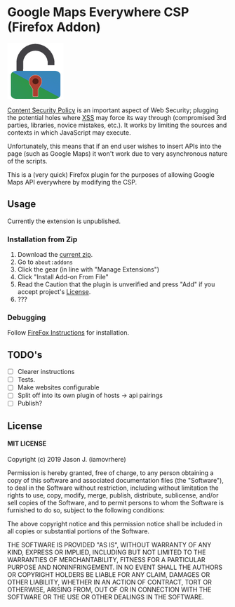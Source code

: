 Google Maps Everywhere CSP (Firefox Addon)
======

![Google Maps Everywhere CSP Plugin Icon](./src/icons/icon-raw.png)

[Content Security Policy](https://developer.mozilla.org/en-US/docs/Web/HTTP/CSP) is an important aspect of Web Security; plugging the potential holes where [XSS](https://www.owasp.org/index.php/Cross-site_Scripting_(XSS)) may force its way through (compromised 3rd parties, libraries, novice mistakes, etc.). It works by limiting the sources and contexts in which JavaScript may execute.

Unfortunately, this means that if an end user wishes to insert APIs into the page (such as Google Maps) it won't work due to very asynchronous nature of the scripts.

This is a (very quick) Firefox plugin for the purposes of allowing Google Maps API everywhere by modifying the CSP.

## Usage

Currently the extension is unpublished.

### Installation from Zip

1. Download the [current zip](./bin/google-maps-everywhere-csp.zip).
2. Go to `about:addons`
3. Click the gear (in line with "Manage Extensions")
4. Click "Install Add-on From File"
5. Read the Caution that the plugin is unverified and press "Add" if you accept project's [License](./LICENSE).
6. ???

### Debugging

Follow [FireFox Instructions](https://developer.mozilla.org/en-US/docs/Mozilla/Add-ons/WebExtensions/Temporary_Installation_in_Firefox) for installation.

## TODO's

- [ ] Clearer instructions
- [ ] Tests.
- [ ] Make websites configurable
- [ ] Split off into its own plugin of hosts -> api pairings
- [ ] Publish?

## License

#### MIT LICENSE

Copyright (c) 2019  Jason J. (iamovrhere)

Permission is hereby granted, free of charge, to any person obtaining a copy
of this software and associated documentation files (the "Software"), to deal
in the Software without restriction, including without limitation the rights
to use, copy, modify, merge, publish, distribute, sublicense, and/or sell
copies of the Software, and to permit persons to whom the Software is
furnished to do so, subject to the following conditions:

The above copyright notice and this permission notice shall be included in
all copies or substantial portions of the Software.

THE SOFTWARE IS PROVIDED "AS IS", WITHOUT WARRANTY OF ANY KIND, EXPRESS OR
IMPLIED, INCLUDING BUT NOT LIMITED TO THE WARRANTIES OF MERCHANTABILITY,
FITNESS FOR A PARTICULAR PURPOSE AND NONINFRINGEMENT. IN NO EVENT SHALL THE
AUTHORS OR COPYRIGHT HOLDERS BE LIABLE FOR ANY CLAIM, DAMAGES OR OTHER
LIABILITY, WHETHER IN AN ACTION OF CONTRACT, TORT OR OTHERWISE, ARISING FROM,
OUT OF OR IN CONNECTION WITH THE SOFTWARE OR THE USE OR OTHER DEALINGS IN
THE SOFTWARE.
